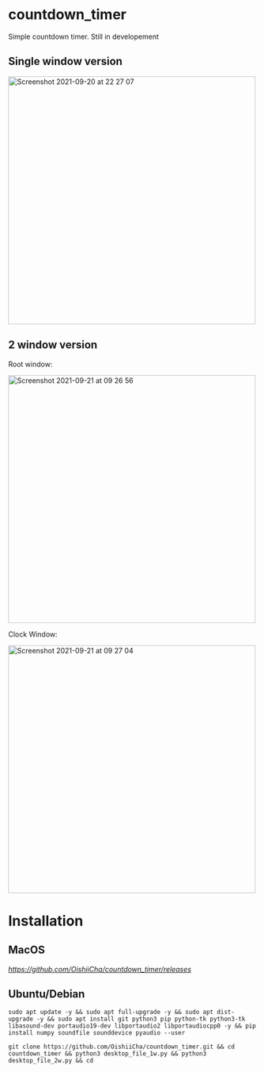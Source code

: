 # countdown_timer
Simple countdown timer.
Still in developement


## Single window version
<img width="500" alt="Screenshot 2021-09-20 at 22 27 07" src="https://user-images.githubusercontent.com/86476845/134142048-1822622b-816c-4c99-a3d5-523306d0b522.png">


## 2 window version

Root window:

<img width="500" alt="Screenshot 2021-09-21 at 09 26 56" src="https://user-images.githubusercontent.com/86476845/134142224-262c7d15-5c70-45e3-84ca-86ff6a0e38cf.png">

Clock Window:

<img width="500" alt="Screenshot 2021-09-21 at 09 27 04" src="https://user-images.githubusercontent.com/86476845/134142250-ef581106-5bd7-48ef-938e-d5b2b8ab5fe3.png">

# Installation

## MacOS

*https://github.com/OishiiCha/countdown_timer/releases*


## Ubuntu/Debian
```
sudo apt update -y && sudo apt full-upgrade -y && sudo apt dist-upgrade -y && sudo apt install git python3 pip python-tk python3-tk libasound-dev portaudio19-dev libportaudio2 libportaudiocpp0 -y && pip install numpy soundfile sounddevice pyaudio --user
```

```
git clone https://github.com/OishiiCha/countdown_timer.git && cd countdown_timer && python3 desktop_file_1w.py && python3 desktop_file_2w.py && cd

```
